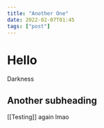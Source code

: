 ```yaml
---
title: "Another One"
date: 2022-02-07T01:45
tags: ["post"]
---
```


# Hello

Darkness

## Another subheading

[[Testing]] again lmao